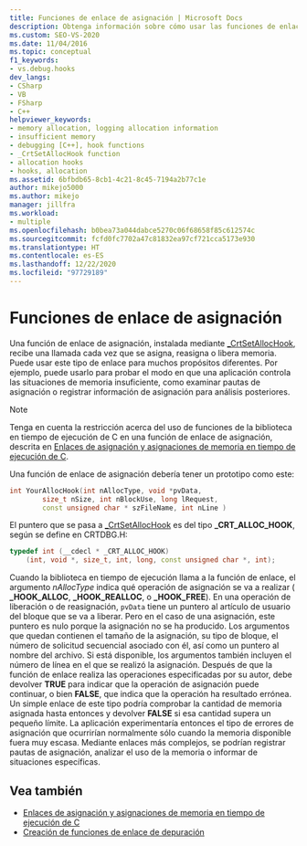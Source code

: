 ```yaml
---
title: Funciones de enlace de asignación | Microsoft Docs
description: Obtenga información sobre cómo usar las funciones de enlace de asignación, las cuales se instalan mediante _CrtSetAllocHook, para realizar la depuración en tiempo de ejecución de C (CRT) en Visual Studio.
ms.custom: SEO-VS-2020
ms.date: 11/04/2016
ms.topic: conceptual
f1_keywords:
- vs.debug.hooks
dev_langs:
- CSharp
- VB
- FSharp
- C++
helpviewer_keywords:
- memory allocation, logging allocation information
- insufficient memory
- debugging [C++], hook functions
- _CrtSetAllocHook function
- allocation hooks
- hooks, allocation
ms.assetid: 6bfbdb65-8cb1-4c21-8c45-7194a2b77c1e
author: mikejo5000
ms.author: mikejo
manager: jillfra
ms.workload:
- multiple
ms.openlocfilehash: b0bea73a044dabce5270c06f68658f85c612574c
ms.sourcegitcommit: fcfd0fc7702a47c81832ea97cf721cca5173e930
ms.translationtype: HT
ms.contentlocale: es-ES
ms.lasthandoff: 12/22/2020
ms.locfileid: "97729189"
---
```

# <a name="allocation-hook-functions"></a>Funciones de enlace de asignación
Una función de enlace de asignación, instalada mediante [_CrtSetAllocHook](/cpp/c-runtime-library/reference/crtsetallochook), recibe una llamada cada vez que se asigna, reasigna o libera memoria. Puede usar este tipo de enlace para muchos propósitos diferentes. Por ejemplo, puede usarlo para probar el modo en que una aplicación controla las situaciones de memoria insuficiente, como examinar pautas de asignación o registrar información de asignación para análisis posteriores.

> [!NOTE]
> Tenga en cuenta la restricción acerca del uso de funciones de la biblioteca en tiempo de ejecución de C en una función de enlace de asignación, descrita en [Enlaces de asignación y asignaciones de memoria en tiempo de ejecución de C](../debugger/allocation-hooks-and-c-run-time-memory-allocations.md).

 Una función de enlace de asignación debería tener un prototipo como este:

```cpp
int YourAllocHook(int nAllocType, void *pvData,
        size_t nSize, int nBlockUse, long lRequest,
        const unsigned char * szFileName, int nLine )
```

 El puntero que se pasa a [_CrtSetAllocHook](/cpp/c-runtime-library/reference/crtsetallochook) es del tipo **_CRT_ALLOC_HOOK**, según se define en CRTDBG.H:

```cpp
typedef int (__cdecl * _CRT_ALLOC_HOOK)
    (int, void *, size_t, int, long, const unsigned char *, int);
```

 Cuando la biblioteca en tiempo de ejecución llama a la función de enlace, el argumento *nAllocType* indica qué operación de asignación se va a realizar ( **_HOOK_ALLOC**, **_HOOK_REALLOC**, o **_HOOK_FREE**). En una operación de liberación o de reasignación, `pvData` tiene un puntero al artículo de usuario del bloque que se va a liberar. Pero en el caso de una asignación, este puntero es nulo porque la asignación no se ha producido. Los argumentos que quedan contienen el tamaño de la asignación, su tipo de bloque, el número de solicitud secuencial asociado con él, así como un puntero al nombre del archivo. Si está disponible, los argumentos también incluyen el número de línea en el que se realizó la asignación. Después de que la función de enlace realiza las operaciones especificadas por su autor, debe devolver **TRUE** para indicar que la operación de asignación puede continuar, o bien **FALSE**, que indica que la operación ha resultado errónea. Un simple enlace de este tipo podría comprobar la cantidad de memoria asignada hasta entonces y devolver **FALSE** si esa cantidad supera un pequeño límite. La aplicación experimentaría entonces el tipo de errores de asignación que ocurrirían normalmente sólo cuando la memoria disponible fuera muy escasa. Mediante enlaces más complejos, se podrían registrar pautas de asignación, analizar el uso de la memoria o informar de situaciones específicas.

## <a name="see-also"></a>Vea también

- [Enlaces de asignación y asignaciones de memoria en tiempo de ejecución de C](../debugger/allocation-hooks-and-c-run-time-memory-allocations.md)
- [Creación de funciones de enlace de depuración](../debugger/debug-hook-function-writing.md)